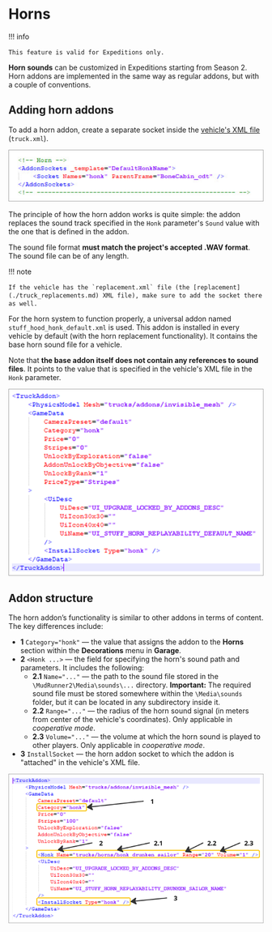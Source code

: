 # Horns

!!! info

    This feature is valid for Expeditions only.

**Horn sounds** can be customized in Expeditions starting from Season 2. Horn addons are implemented in the same way as regular addons, but with a couple of conventions.

## Adding horn addons

To add a horn addon, create a separate socket inside the [vehicle's XML file](./../additional_info_on_trucks/viewing_trucks/opening_xml_files_of_truck.md) (`truck.xml`).

![Horn socket](./media/horn_socket_1.png)

The principle of how the horn addon works is quite simple: the addon replaces the sound track specified in the `Honk` parameter's `Sound` value with the one that is defined in the addon.

The sound file format **must match the project's accepted .WAV format**. The sound file can be of any length.

!!! note

    If the vehicle has the `replacement.xml` file (the [replacement](./truck_replacements.md) XML file), make sure to add the socket there as well.

For the horn system to function properly, a universal addon named `stuff_hood_honk_default.xml` is used. This addon is installed in every vehicle by default (with the horn replacement functionality). It contains the base horn sound file for a vehicle.

Note that **the base addon itself does not contain any references to sound files**. It points to the value that is specified in the vehicle's XML file in the `Honk` parameter.

![Horn base addon](./media/horn_base_addon_1.png)

## Addon structure

The horn addon’s functionality is similar to other addons in terms of content. The key differences include:

- **1** `Category="honk"` — the value that assigns the addon to the **Horns** section within the **Decorations** menu in **Garage**.
- **2** `<Honk ...>` — the field for specifying the horn's sound path and parameters. It includes the following:
    - **2.1** `Name="..."` — the path to the sound file stored in the `\MudRunner2\Media\sounds\...` directory. **Important:** The required sound file must be stored somewhere within the `\Media\sounds` folder, but it can be located in any subdirectory inside it.
    - **2.2** `Range="..."` — the radius of the horn sound signal (in meters from center of the vehicle's coordinates). Only applicable in *cooperative mode*.
    - **2.3** `Volume="..."` — the volume at which the horn sound is played to other players. Only applicable in *cooperative mode*.
- **3** `InstallSocket` — the horn addon socket to which the addon is "attached" in the vehicle's XML file.

![Horn base addon](./media/honk_addon_structure_1.png)